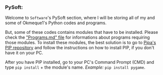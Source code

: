 ### PySoft:
Welcome to `Software`'s PySoft section, where I will be storing all of my and some of Okmeque1's Python codes and programs.

But, some of these codes contains modules that have to be installed. Please check the ["Programs.md" file](https://github.com/GamerSoft24/Software/blob/Main/Programs.md) for informations about programs requiring those modules. To install these modules, the best solution is to go to [Pipa's PIP repository](https://github.com/pypa/pip) and follow the instructions on how to install PIP, if you don't have it on your PC.

After you have PIP installed, go to your PC's Command Prompt (CMD) and type `pip install` + the module's name. *Example:* `pip install pygame`.
